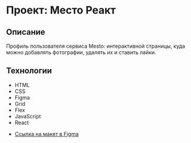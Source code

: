 # Проект: Место Реакт

## Описание

Профиль пользователя сервиса Mesto: интерактивной страницы, куда можно добавлять фотографии, удалять их и ставить лайки.

## Технологии

- HTML
- CSS
- Figma
- Grid
- Flex
- JavaScript
- React

* [Ссылка на макет в Figma](https://www.figma.com/file/2cn9N9jSkmxD84oJik7xL7/JavaScript.-Sprint-4?node-id=0%3A1)
